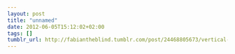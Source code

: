 ```yaml
---
layout: post
title: "unnamed"
date: 2012-06-05T15:12:02+02:00
tags: []
tumblr_url: http://fabiantheblind.tumblr.com/post/24468805673/vertical-video-syndrome
---
```

